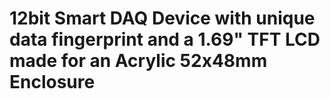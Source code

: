 # 12bit Smart DAQ Device with unique data fingerprint and a 1.69" TFT LCD made for an Acrylic 52x48mm  Enclosure
